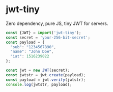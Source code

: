 # jwt-tiny

Zero dependency, pure JS, tiny JWT for servers.

```js
const {JWT} = import('jwt-tiny');
const secret = 'your-256-bit-secret';
const payload = {
  "sub": "1234567890",
  "name": "John Doe",
  "iat": 1516239022
};

const jwt = new JWT(secret);
const jwtstr = jwt.create(payload);
const payload = jwt.verify(jwtstr);
console.log(jwtstr, payload);
```
